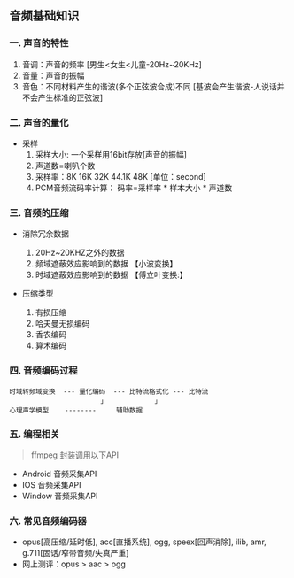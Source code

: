 ## 音频基础知识 ##

### 一. 声音的特性 ###
1. 音调：声音的频率 [男生<女生<儿童-20Hz~20KHz]
2. 音量：声音的振幅
3. 音色：不同材料产生的谐波(多个正弦波合成)不同 [基波会产生谐波-人说话并不会产生标准的正弦波] 

### 二. 声音的量化 ###
- 采样
    1. 采样大小: 一个采样用16bit存放[声音的振幅]
    2. 声道数=喇叭个数
    3. 采样率：8K 16K 32K 44.1K 48K [单位：second]
    4. PCM音频流码率计算： 码率=采样率 * 样本大小 * 声道数

### 三. 音频的压缩 ###
- 消除冗余数据  
    1. 20Hz~20KHZ之外的数据
    2. 频域遮蔽效应影响到的数据 【小波变换】
    3. 时域遮蔽效应影响到的数据 【傅立叶变换:】

- 压缩类型
    1. 有损压缩
    2. 哈夫曼无损编码
	3. 香农编码
	4. 算术编码

### 四. 音频编码过程
	时域转频域变换  --- 量化编码  --- 比特流格式化 --- 比特流
						   」			」
	心理声学模型    --------     辅助数据


### 五. 编程相关
> ffmpeg 封装调用以下API
- Android 音频采集API
- IOS 音频采集API
- Window 音频采集API

### 六. 常见音频编码器
- opus[高压缩/延时低], acc[直播系统], ogg, speex[回声消除], ilib, amr, g.711[固话/窄带音频/失真严重]
- 网上测评：opus > aac > ogg
